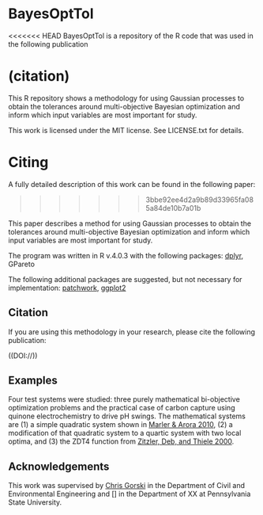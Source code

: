 # BayesOptTol
<<<<<<< HEAD
BayesOptTol is a repository of the R code that was used in the following publication

(citation)
=======
This R repository shows a methodology for using Gaussian processes to obtain the tolerances around multi-objective Bayesian optimization and inform which input variables are most important for study.

This work is licensed under the MIT license. See LICENSE.txt for details.

# Citing
A fully detailed description of this work can be found in the following paper:
>>>>>>> 3bbe92ee4d2a9b89d33965fa085a84de10b7a01b

This paper describes a method for using Gaussian processes to obtain the tolerances around multi-objective Bayesian optimization and inform which input variables are most important for study.

The program was written in R v.4.0.3 with the following packages: [dplyr](https://cran.r-project.org/web/packages/dplyr/index.html), GPareto

The following additional packages are suggested, but not necessary for implementation: [patchwork](https://cran.r-project.org/web/packages/patchwork/index.html), [ggplot2](https://cran.r-project.org/web/packages/ggplot2/index.html)

## Citation
If you are using this methodology in your research, please cite the following publication:

((DOI://))

## Examples
Four test systems were studied: three purely mathematical bi-objective optimization problems and the practical case of carbon capture using quinone electrochemistry to drive pH swings. The mathematical systems are (1) a simple quadratic system shown in [Marler & Arora 2010](https://doi.org/10.1007/s00158-009-0460-7), (2) a modification of that quadratic system to a quartic system with two local optima, and (3) the ZDT4 function from [Zitzler, Deb, and Thiele 2000](https://doi.org/10.1162/106365600568202).

## Acknowledgements
This work was supervised by [Chris Gorski](https://www.engr.psu.edu/ce/enve/gorski/) in the Department of Civil and Environmental Engineering and [] in the Department of XX at Pennsylvania State University.